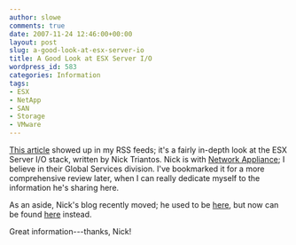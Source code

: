 ```yaml
---
author: slowe
comments: true
date: 2007-11-24 12:46:00+00:00
layout: post
slug: a-good-look-at-esx-server-io
title: A Good Look at ESX Server I/O
wordpress_id: 583
categories: Information
tags:
- ESX
- NetApp
- SAN
- Storage
- VMware
---
```


[This article](http://blogs.netapp.com/storage_nuts_n_bolts/2007/11/a-look-at-the-e.html) showed up in my RSS feeds; it's a fairly in-depth look at the ESX Server I/O stack, written by Nick Triantos. Nick is with [Network Appliance](http://www.netapp.com/); I believe in their Global Services division. I've bookmarked it for a more comprehensive review later, when I can really dedicate myself to the information he's sharing here.

As an aside, Nick's blog recently moved; he used to be [here](http://storagefoo.blogspot.com/), but now can be found [here](http://blogs.netapp.com/storage_nuts_n_bolts/) instead.

Great information---thanks, Nick!
